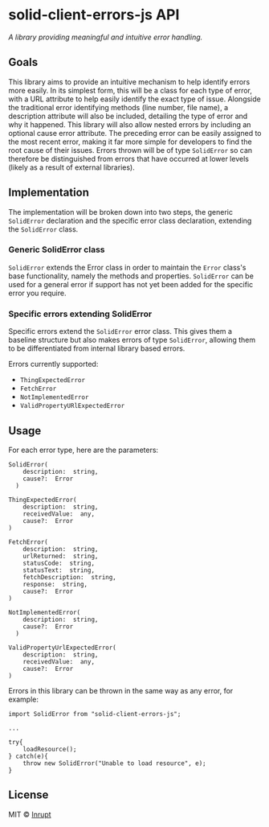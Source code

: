 
# solid-client-errors-js API
*A library providing meaningful and intuitive error handling.*

## Goals

This library aims to provide an intuitive mechanism to help identify errors more easily. In its simplest form, this will be a class for each type of error, with a URL attribute to help easily identify the exact type of issue. Alongside the traditional error identifying methods (line number, file name), a description attribute will also be included, detailing the type of error and why it happened. This library will also allow nested errors by including an optional cause error attribute. The preceding error can be easily assigned to the most recent error, making it far more simple for developers to find the root cause of their issues. Errors thrown will be of type `SolidError` so can therefore be distinguished from errors that have occurred at lower levels (likely as a result of external libraries).

## Implementation

The implementation will be broken down into two steps, the generic `SolidError` declaration and the specific error class declaration, extending the `SolidError` class.

### Generic SolidError class

`SolidError` extends the Error class in order to maintain the `Error` class's base functionality, namely the methods and properties. `SolidError` can be used for a general error if support has not yet been added for the specific error you require.

### Specific errors extending SolidError  

Specific errors extend the `SolidError` error class. This gives them a baseline structure but also makes errors of type `SolidError`, allowing them to be differentiated from internal library based errors.

Errors currently supported:

 - `ThingExpectedError`
 - `FetchError`
 - `NotImplementedError`
 - `ValidPropertyURlExpectedError`

## Usage

For each error type, here are the parameters:

    SolidError(
	    description:  string,
	    cause?:  Error
	  )

    ThingExpectedError(
	    description:  string,
	    receivedValue:  any,
	    cause?:  Error
    )

    FetchError( 
	    description:  string,
	    urlReturned:  string,
	    statusCode:  string,
	    statusText:  string,
	    fetchDescription:  string,
	    response:  string,
	    cause?:  Error
    )

    NotImplementedError(
	    description:  string,
	    cause?:  Error
	  )
    
    ValidPropertyUrlExpectedError(
	    description:  string,
	    receivedValue:  any,
	    cause?:  Error
    )

Errors in this library can be thrown in the same way as any error, for example:

    import SolidError from "solid-client-errors-js";
    
    ...
    
    try{
		loadResource();
	} catch(e){
		throw new SolidError("Unable to load resource", e);
	}

## License

MIT © [Inrupt](https://inrupt.com)
    
